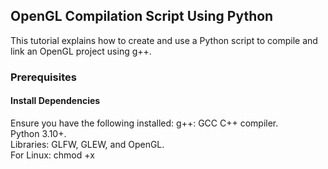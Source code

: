 ## OpenGL Compilation Script Using Python

This tutorial explains how to create and use a Python script to compile and link an OpenGL project using g++.  
### Prerequisites  
#### Install Dependencies  
Ensure you have the following installed:
    g++: GCC C++ compiler.  
    Python 3.10+.  
    Libraries: GLFW, GLEW, and OpenGL.  
For Linux: chmod +x <script>.sh then run it  
Windows:  
https://www.glfw.org/  
https://sourceforge.net/projects/glew/  
  
Project Directory Structure  
  
Create a directory structure like this:  
```
OpenGL_Project/
├── main.cpp
├── dependencies/
│   ├── include/     # Header files for GLFW, GLEW, etc.
│   └── lib/         # Library files for linking
├── compiler.py      # The Python script [will be provided]
```
  
--------------------------------------------------------------------------------------------  
## INSTALL:  
WINDOWS:  
1.)Inside the 'include' folder of your project,   
copy the contents from the 'include' folder inside the installed glfw file  
and the contents of the 'include' folder inside the installed glew file.  
2.)Now inside the lib folder of your project folder,  
copy glew32s.lib file from the "lib" folder of the installed glew file,  
and the libglfw3.a file from the "lib" folder of the installed glfw file  
  
for LINUX systems:  
```cd /home/<PATH_TO_FILE>/dependencies/include```  
Link the header files:  
```ln -s /usr/include/GL .  # Create a symbolic link to the GL folder```  
  
Move to the lib directory:  
```cd ../lib```  

Link the library files:  
```ln -s /usr/lib/libglfw.so .```  
```ln -s /usr/lib/libGLEW.so .```  
  
  
--------------------------------------------------------------------------------------------  
## HOW TO RUN:  
1.)Ensure main.cpp exists and is in the same directory  
2.)Run the Python script to compile and link:  
```python compiler.py  ```  
3.)Run the program with:  
```./app  ```  
  
  
source and thanks to :https://satviksrivastava.hashnode.dev/opengl-in-vs-code-setup#heading-installing-all-the-dependencies-required-for-open-gl  
